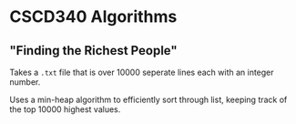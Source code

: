 # CSCD340 Algorithms

## "Finding the Richest People"

Takes a `.txt` file that is over 10000 seperate lines each with an integer number.

Uses a min-heap algorithm to efficiently sort through list, keeping track of the top 10000 highest values.
